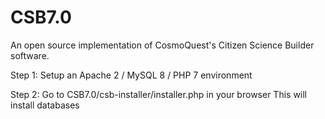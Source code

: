 # CSB7.0
An open source implementation of CosmoQuest's Citizen Science Builder software. 

Step 1: Setup an Apache 2 / MySQL 8 / PHP 7 environment

Step 2: Go to CSB7.0/csb-installer/installer.php in your browser
  This will install databases